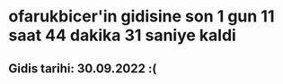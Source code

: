 # ofarukbicer'in gidisine son 1 gun 11 saat 44 dakika 31 saniye kaldi

## Gidis tarihi: 30.09.2022 :(